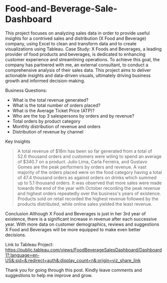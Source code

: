 # Food-and-Beverage-Sale-Dashboard
This project focuses on analyzing sales data in order to provide useful insights for a contrived sales and distribution (X Food and Beverage) company, using Excel to clean and transform data and to create visualizations using Tableau.
Case Study: X Foods and Beverages, a leading provider of food products and beverages, is dedicated to enhancing customer experience and streamlining operations. To achieve this goal, the company has partnered with me, an external consultant, to conduct a comprehensive analysis of their sales data. This project aims to deliver actionable insights and data-driven visuals, ultimately driving business growth and informed decision-making.

Business Questions:
- What is the total revenue generated?
- What is the total number of orders placed?
- What is the Average Ticket Price (ATP)?
- Who are the top 3 salespersons by orders and by revenue?
- Total orders by product category
- Monthly distribution of revenue and orders
- Distribution of revenue by channel

Key Insights
> A total revenue of $18m has been so far generated from a total of 52.6 thousand orders and customers were wiling to spend an average of $340.7 on a product.
> Julio Lima, Carla Ferreira, and Gustavo Gomes are the peak performers by orders and revenue.
> A vast majority of the orders placed were on the food category having a total of 47.4 thousand orders as against orders on drinks which summed up to 5.1 thousand orders.
> It was observed that more sales were made towards the end of the year with October recording the peak revenue and highest orders repeatedly over the business's years of existence.
> Products sold on retail recorded the highest revenue followed by the products distributed, while online sales yielded the least revenue.

Conclusion
Although X Food and Beverages is just in her 3rd year of existence, there is a significant increase in revenue after each successive year. With more data on customer demographics, reviews and suggestions X Food and Beverages will be more equipped to make even better decisions.

Link to Tableau Project: https://public.tableau.com/views/FoodBeverageSalesDashboard/Dashboard1?:language=en-US&:sid=&:redirect=auth&:display_count=n&:origin=viz_share_link


Thank you for going through this post.
Kindly leave comments and suggestions to help me improve and grow.

